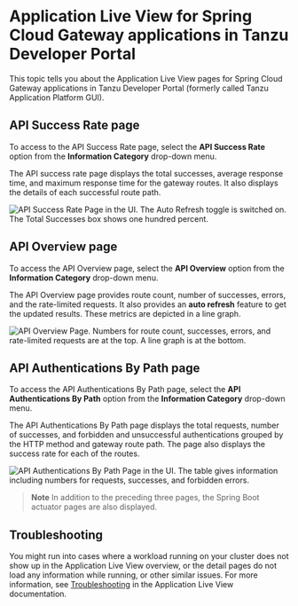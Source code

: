 # Application Live View for Spring Cloud Gateway applications in Tanzu Developer Portal

This topic tells you about the Application Live View pages for Spring Cloud Gateway applications in
Tanzu Developer Portal (formerly called Tanzu Application Platform GUI).

## <a id="api-success-rate-page"></a> API Success Rate page

To access to the API Success Rate page, select the **API Success Rate** option from the
**Information Category** drop-down menu.

The API success rate page displays the total successes, average response time, and maximum response
time for the gateway routes.
It also displays the details of each successful route path.

![API Success Rate Page in the UI. The Auto Refresh toggle is switched on. The Total Successes box shows one hundred percent.](images/api-success-rate.png)

## <a id="api-overview-page"></a> API Overview page

To access the API Overview page, select the **API Overview** option from the
**Information Category** drop-down menu.

The API Overview page provides route count, number of successes, errors, and the rate-limited
requests.
It also provides an **auto refresh** feature to get the updated results.
These metrics are depicted in a line graph.

![API Overview Page. Numbers for route count, successes, errors, and rate-limited requests are at the top. A line graph is at the bottom.](images/api-overview.png)

## <a id="api-auth-by-path-page"></a> API Authentications By Path page

To access the API Authentications By Path page, select the **API Authentications By Path**
option from the **Information Category** drop-down menu.

The API Authentications By Path page displays the total requests, number of successes, and forbidden
and unsuccessful authentications grouped by the HTTP method and gateway route path.
The page also displays the success rate for each of the routes.

![API Authentications By Path Page in the UI. The table gives information including numbers for requests, successes, and forbidden errors.](images/api-authentications-by-path.png)

> **Note** In addition to the preceding three pages, the Spring Boot actuator pages are also displayed.

## <a id="troubleshooting"></a> Troubleshooting

You might run into cases where a workload running on your cluster does not show up in the
Application Live View overview, or the detail pages do not load any information while running,
or other similar issues.
For more information, see [Troubleshooting](../../app-live-view/troubleshooting.md) in the
Application Live View documentation.
